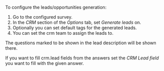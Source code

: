 To configure the leads/opportunities generation:

1.  Go to the configured survey.
2.  In the *CRM* section of the *Options* tab, set *Generate leads* on.
3.  Optionally you can set default tags for the generated leads.
4.  You can set the crm team to assign the leads to.

The questions marked to be shown in the lead description will be shown
there.

If you want to fill crm.lead fields from the answers set the *CRM Lead
field* you want to fill with the given answer.

